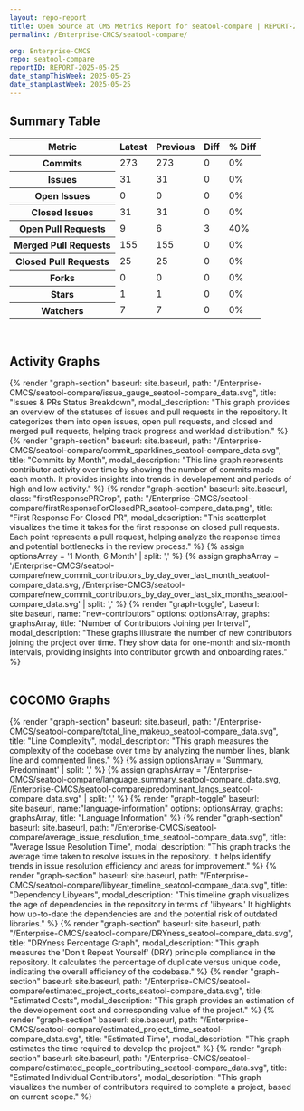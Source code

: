 ```yaml
---
layout: repo-report
title: Open Source at CMS Metrics Report for seatool-compare | REPORT-2025-05-25
permalink: /Enterprise-CMCS/seatool-compare/

org: Enterprise-CMCS
repo: seatool-compare
reportID: REPORT-2025-05-25
date_stampThisWeek: 2025-05-25
date_stampLastWeek: 2025-05-25
---
```

<div class="summary-table">
  <table class="usa-table usa-table--borderless">
    <h2> Summary Table </h2>
    <thead>
      <tr>
        <th scope="col">Metric</th>
        <th scope="col">Latest</th>
        <th scope="col">Previous</th>
        <th scope="col">Diff</th>
        <th scope="col">% Diff</th>
      </tr>
    </thead>
    <tbody>
      <tr>
        <th scope="row">Commits</th>
        <td>273</td>
        <td>273</td>
        <td style="" >0</td>
        <td style="" >0%</td>
      </tr>
      <tr>
        <th scope="row">Issues</th>
        <td>31</td>
        <td>31</td>
        <td style="" >0</td>
        <td style="" >0%</td>
      </tr>
      <tr>
        <th scope="row">Open Issues</th>
        <td>0</td>
        <td>0</td>
        <td style="" >0</td>
        <td style="" >0%</td>
      </tr>
      <tr>
        <th scope="row">Closed Issues</th>
        <td>31</td>
        <td>31</td>
        <td style="" >0</td>
        <td style="" >0%</td>
      </tr>
      <tr>
        <th scope="row">Open Pull Requests</th>
        <td>9</td>
        <td>6</td>
        <td style="" >3</td>
        <td style="" >40%</td>
      </tr>
      <tr>
        <th scope="row">Merged Pull Requests</th>
        <td>155</td>
        <td>155</td>
        <td style="" >0</td>
        <td style="" >0%</td>
      </tr>
      <tr>
        <th scope="row">Closed Pull Requests</th>
        <td>25</td>
        <td>25</td>
        <td style="" >0</td>
        <td style="" >0%</td>
      </tr>
      <tr>
        <th scope="row">Forks</th>
        <td>0</td>
        <td>0</td>
        <td style="" >0</td>
        <td style="" >0%</td>
      </tr>
      <tr>
        <th scope="row">Stars</th>
        <td>1</td>
        <td>1</td>
        <td style="" >0</td>
        <td style="" >0%</td>
      </tr>
      <tr>
        <th scope="row">Watchers</th>
        <td>7</td>
        <td>7</td>
        <td style="" >0</td>
        <td style="" >0%</td>
      </tr>
    </tbody>
  </table>
</div>
<div class="graph-section">
  <br>
  <h2 class="graph-section-title">Activity Graphs</h2>
  <div class="all-graphs">
    <!--- Issues/PRs Status Breakdown Graph -->
    {% render "graph-section"  baseurl: site.baseurl, path: "/Enterprise-CMCS/seatool-compare/issue_gauge_seatool-compare_data.svg", title: "Issues & PRs Status Breakdown", modal_description: "This graph provides an overview of the statuses of issues and pull requests in the repository. It categorizes them into open issues, open pull requests, and closed and merged pull requests, helping track progress and worklad distribution." %}
    <!--- Contributor Activity Line Graph -->
    {% render "graph-section" baseurl: site.baseurl, path: "/Enterprise-CMCS/seatool-compare/commit_sparklines_seatool-compare_data.svg", title: "Commits by Month", modal_description: "This line graph represents contributor activity over time by showing the number of commits made each month. It provides insights into trends in developement and periods of high and low activity." %}
    <!--- First Response For Closed PR Scatterplot -->
    {% render "graph-section" baseurl: site.baseurl, class: "firstResponsePRCrop", path: "/Enterprise-CMCS/seatool-compare/firstResponseForClosedPR_seatool-compare_data.png", title: "First Response For Closed PR", modal_description: "This scatterplot visualizes the time it takes for the first response on closed pull requests. Each point represents a pull request, helping analyze the response times and potential bottlenecks in the review process." %}
    <!--- New Commit Contributors by Day over Last Month and Last 6 Months -->
      {% assign optionsArray = '1 Month, 6 Month' | split: ',' %}
      {% assign graphsArray = '/Enterprise-CMCS/seatool-compare/new_commit_contributors_by_day_over_last_month_seatool-compare_data.svg, /Enterprise-CMCS/seatool-compare/new_commit_contributors_by_day_over_last_six_months_seatool-compare_data.svg' | split: ',' %}
      {% render "graph-toggle", baseurl: site.baseurl, name: "new-contributors" options: optionsArray, graphs: graphsArray, title: "Number of Contributors Joining per Interval", modal_description: "These graphs illustrate the number of new contributors joining the project over time. They show data for one-month and six-month intervals, providing insights into contributor growth and onboarding rates." %}
  </div>
</div>

<div class="graph-section">
  <br>
  <h2 class="graph-section-title">COCOMO Graphs</h2>
  <div class="all-graphs">
    <!--- Line Complexity Graphs -->
    {% render "graph-section" baseurl: site.baseurl, path: "/Enterprise-CMCS/seatool-compare/total_line_makeup_seatool-compare_data.svg", title: "Line Complexity", modal_description: "This graph measures the complexity of the codebase over time by analyzing the number lines, blank line and commented lines." %}
    <!-- Languages Graphs - Summary + Predominant -->
    {% assign optionsArray = 'Summary, Predominant' | split: ',' %}
    {% assign graphsArray = "/Enterprise-CMCS/seatool-compare/language_summary_seatool-compare_data.svg, /Enterprise-CMCS/seatool-compare/predominant_langs_seatool-compare_data.svg" | split: ',' %}
    {% render "graph-toggle" baseurl: site.baseurl, name:"language-information" options: optionsArray, graphs: graphsArray, title: "Language Information" %}
    <!-- Average Issue Resolution Time -->
    {% render "graph-section" baseurl: site.baseurl, path: "/Enterprise-CMCS/seatool-compare/average_issue_resolution_time_seatool-compare_data.svg", title: "Average Issue Resolution Time", modal_description: "This graph tracks the average time taken to resolve issues in the repository. It helps identify trends in issue resolution efficiency and areas for improvement." %}
    <!-- Libyear Timeline Graph -->
    {% render "graph-section" baseurl: site.baseurl, path: "/Enterprise-CMCS/seatool-compare/libyear_timeline_seatool-compare_data.svg", title: "Dependency Libyears", modal_description: "This timeline graph visualizes the age of dependencies in the repository in terms of 'libyears.' It highlights how up-to-date the dependencies are and the potential risk of outdated libraries." %}
    <!-- DRYness Percentages Graph -->
    {% render "graph-section" baseurl: site.baseurl, path: "/Enterprise-CMCS/seatool-compare/DRYness_seatool-compare_data.svg", title: "DRYness Percentage Graph", modal_description: "This graph measures the 'Don't Repeat Yourself' (DRY) principle compliance in the repository. It calculates the percentage of duplicate versus unique code, indicating the overall efficiency of the codebase." %}
    <!-- Cost Estimate Chart -->
    {% render "graph-section" baseurl: site.baseurl, path: "/Enterprise-CMCS/seatool-compare/estimated_project_costs_seatool-compare_data.svg", title: "Estimated Costs", modal_description: "This graph provides an estimation of the developement cost and corresponding value of the project." %}
     <!-- Time Estimate Chart -->
    {% render "graph-section" baseurl: site.baseurl, path: "/Enterprise-CMCS/seatool-compare/estimated_project_time_seatool-compare_data.svg", title: "Estimated Time", modal_description: "This graph estimates the time required to develop the project." %}
    <!-- Contributor Estimate Chart -->
    {% render "graph-section" baseurl: site.baseurl, path: "/Enterprise-CMCS/seatool-compare/estimated_people_contributing_seatool-compare_data.svg", title: "Estimated Individual Contributors", modal_description: "This graph visualizes the number of contributors required to complete a project, based on current scope." %}
  </div>
</div>